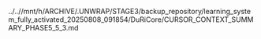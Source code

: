 ../..//mnt/h/ARCHIVE/.UNWRAP/STAGE3/backup_repository/learning_system_fully_activated_20250808_091854/DuRiCore/CURSOR_CONTEXT_SUMMARY_PHASE5_5_3.md